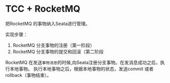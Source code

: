# TCC + RocketMQ

把RocketMQ 的事物纳入Seata进行管理。

实现步骤：

1. RocketMQ 分支事物的注册（第一阶段）
2. RocketMQ 分支事物的提交和回滚（第二阶段

RocketMQ 在发送`事物消息`的时候,向Seata注册分支事物。在发消息成功之后，执行本地事物。
执行本地事物之后，根据本地事物的状态，发送commit 或者 rollback（事物结束）。
